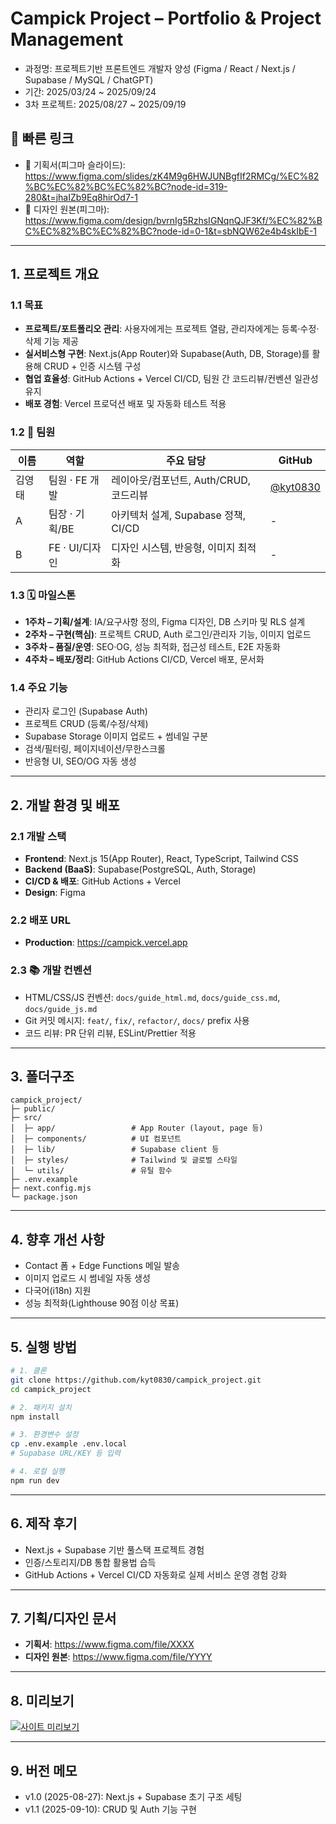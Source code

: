 # Campick Project – Portfolio & Project Management
- 과정명: 프로젝트기반 프론트엔드 개발자 양성 (Figma / React / Next.js / Supabase / MySQL / ChatGPT)
- 기간: 2025/03/24 ~ 2025/09/24
- 3차 프로젝트: 2025/08/27 ~ 2025/09/19

## 🔗 빠른 링크
- 📑 기획서(피그마 슬라이드): https://www.figma.com/slides/zK4M9g6HWJUNBgfIf2RMCg/%EC%82%BC%EC%82%BC%EC%82%BC?node-id=319-280&t=jhaIZb9Eq8hirOd7-1
- 🎨 디자인 원본(피그마): https://www.figma.com/design/bvrnIg5RzhsIGNqnQJF3Kf/%EC%82%BC%EC%82%BC%EC%82%BC?node-id=0-1&t=sbNQW62e4b4skIbE-1

---

## 1. 프로젝트 개요

### 1.1 목표
- **프로젝트/포트폴리오 관리**: 사용자에게는 프로젝트 열람, 관리자에게는 등록·수정·삭제 기능 제공  
- **실서비스형 구현**: Next.js(App Router)와 Supabase(Auth, DB, Storage)를 활용해 CRUD + 인증 시스템 구성  
- **협업 효율성**: GitHub Actions + Vercel CI/CD, 팀원 간 코드리뷰/컨벤션 일관성 유지  
- **배포 경험**: Vercel 프로덕션 배포 및 자동화 테스트 적용  

### 1.2 👥 팀원
| 이름 | 역할 | 주요 담당 | GitHub |
| --- | --- | --- | --- |
| 김영태 | 팀원 · FE 개발 | 레이아웃/컴포넌트, Auth/CRUD, 코드리뷰 | [@kyt0830](https://github.com/kyt0830) |
| A | 팀장 · 기획/BE | 아키텍처 설계, Supabase 정책, CI/CD | - |
| B | FE · UI/디자인 | 디자인 시스템, 반응형, 이미지 최적화 | - |

### 1.3 🗓️ 마일스톤
- **1주차 – 기획/설계**: IA/요구사항 정의, Figma 디자인, DB 스키마 및 RLS 설계  
- **2주차 – 구현(핵심)**: 프로젝트 CRUD, Auth 로그인/관리자 기능, 이미지 업로드  
- **3주차 – 품질/운영**: SEO·OG, 성능 최적화, 접근성 테스트, E2E 자동화  
- **4주차 – 배포/정리**: GitHub Actions CI/CD, Vercel 배포, 문서화  

### 1.4 주요 기능
- 관리자 로그인 (Supabase Auth)  
- 프로젝트 CRUD (등록/수정/삭제)  
- Supabase Storage 이미지 업로드 + 썸네일 구분  
- 검색/필터링, 페이지네이션/무한스크롤  
- 반응형 UI, SEO/OG 자동 생성  

---

## 2. 개발 환경 및 배포

### 2.1 개발 스택
- **Frontend**: Next.js 15(App Router), React, TypeScript, Tailwind CSS  
- **Backend (BaaS)**: Supabase(PostgreSQL, Auth, Storage)  
- **CI/CD & 배포**: GitHub Actions + Vercel  
- **Design**: Figma  

### 2.2 배포 URL
- **Production**: https://campick.vercel.app  

### 2.3 📚 개발 컨벤션
- HTML/CSS/JS 컨벤션: `docs/guide_html.md`, `docs/guide_css.md`, `docs/guide_js.md`  
- Git 커밋 메시지: `feat/`, `fix/`, `refactor/`, `docs/` prefix 사용  
- 코드 리뷰: PR 단위 리뷰, ESLint/Prettier 적용  

---

## 3. 폴더구조
```
campick_project/
├─ public/
├─ src/
│  ├─ app/                 # App Router (layout, page 등)
│  ├─ components/          # UI 컴포넌트
│  ├─ lib/                 # Supabase client 등
│  ├─ styles/              # Tailwind 및 글로벌 스타일
│  └─ utils/               # 유틸 함수
├─ .env.example
├─ next.config.mjs
└─ package.json
```

---

## 4. 향후 개선 사항
- Contact 폼 + Edge Functions 메일 발송  
- 이미지 업로드 시 썸네일 자동 생성  
- 다국어(i18n) 지원  
- 성능 최적화(Lighthouse 90점 이상 목표)  

---

## 5. 실행 방법
```bash
# 1. 클론
git clone https://github.com/kyt0830/campick_project.git
cd campick_project

# 2. 패키지 설치
npm install

# 3. 환경변수 설정
cp .env.example .env.local
# Supabase URL/KEY 등 입력

# 4. 로컬 실행
npm run dev
```

---

## 6. 제작 후기
- Next.js + Supabase 기반 풀스택 프로젝트 경험  
- 인증/스토리지/DB 통합 활용법 습득  
- GitHub Actions + Vercel CI/CD 자동화로 실제 서비스 운영 경험 강화  

---

## 7. 기획/디자인 문서
- **기획서**: https://www.figma.com/file/XXXX  
- **디자인 원본**: https://www.figma.com/file/YYYY  

---

## 8. 미리보기
[![사이트 미리보기](./public/readme/preview.png)](https://campick.vercel.app "사이트 보기")

---

## 9. 버전 메모
- v1.0 (2025-08-27): Next.js + Supabase 초기 구조 세팅  
- v1.1 (2025-09-10): CRUD 및 Auth 기능 구현  
